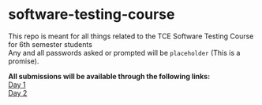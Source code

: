 # software-testing-course

This repo is meant for all things related to the TCE Software Testing Course for 6th semester students  
Any and all passwords asked or prompted will be `placeholder` (This is a promise).

**All submissions will be available through the following links:**  
[Day 1](<./Day 1>)  
[Day 2](<./Day 2>)  